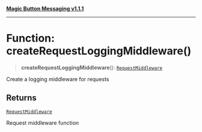 [**Magic Button Messaging v1.1.1**](../README.md)

***

# Function: createRequestLoggingMiddleware()

> **createRequestLoggingMiddleware**(): [`RequestMiddleware`](../type-aliases/RequestMiddleware.md)

Create a logging middleware for requests

## Returns

[`RequestMiddleware`](../type-aliases/RequestMiddleware.md)

Request middleware function
